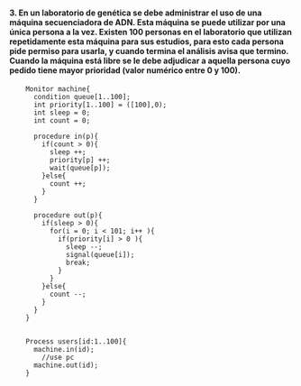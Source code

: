 
#### 3. En un laboratorio de genética se debe administrar el uso de una máquina secuenciadora de ADN. Esta máquina se puede utilizar por una única persona a la vez. Existen 100 personas en el laboratorio que utilizan repetidamente esta máquina para sus estudios, para esto cada persona pide permiso para usarla, y cuando termina el análisis avisa que termino. Cuando la máquina está libre se le debe adjudicar a aquella persona cuyo pedido tiene mayor prioridad (valor numérico entre 0 y 100).

        Monitor machine{
          condition queue[1..100];
          int priority[1..100] = ([100],0);
          int sleep = 0;
          int count = 0;

          procedure in(p){
            if(count > 0){
              sleep ++;
              priority[p] ++;
              wait(queue[p]);
            }else{
              count ++;
            }
          }

          procedure out(p){
            if(sleep > 0){
              for(i = 0; i < 101; i++ ){
                if(priority[i] > 0 ){
                  sleep --;
                  signal(queue[i]);
                  break;
                }
              }
            }else{
              count --;
            }
          }   
        }


        Process users[id:1..100]{
          machine.in(id);
            //use pc
          machine.out(id);
        }
